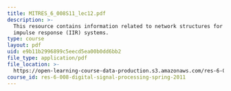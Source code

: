 ```yaml
---
title: MITRES_6_008S11_lec12.pdf
description: >-
  This resource contains information related to network structures for infinite
  impulse response (IIR) systems.
type: course
layout: pdf
uid: e9b11b2996899c5eecd5ea00b0dd6bb2
file_type: application/pdf
file_location: >-
  https://open-learning-course-data-production.s3.amazonaws.com/res-6-008-digital-signal-processing-spring-2011/e9b11b2996899c5eecd5ea00b0dd6bb2_MITRES_6_008S11_lec12.pdf
course_id: res-6-008-digital-signal-processing-spring-2011
---
```


